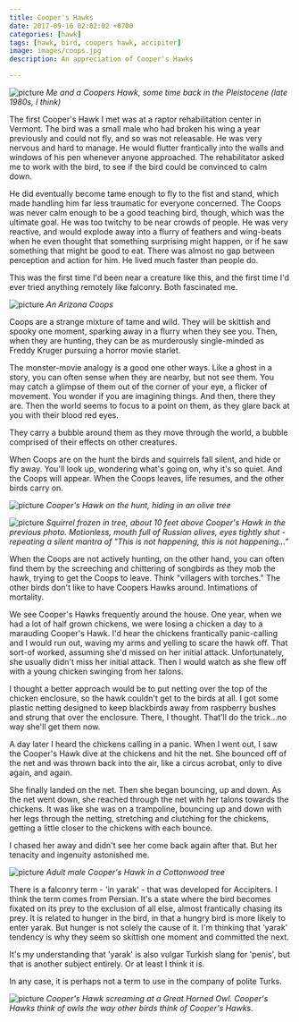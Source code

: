 ```yaml
---
title: Cooper's Hawks
date: 2017-09-16 02:02:02 +0700
categories: [hawk]
tags: [hawk, bird, coopers hawk, accipiter]
image: images/coops.jpg
description: An appreciation of Cooper's Hawks

---
```


![picture](https://tightloop.com/blog/wp-content/uploads/2017/09/coops-1024x690.jpg?v=1633377144)
*Me and a Coopers Hawk, some time back in the Pleistocene (late 1980s, I think)*

The first Cooper's Hawk I met was at a raptor rehabilitation center in Vermont. The bird was a small male who had broken his wing a year  previously and could not fly, and so was not releasable. He was very nervous and hard to manage. He would flutter frantically into the walls and windows of his pen whenever anyone approached. The rehabilitator asked me to work with the bird, to see if the bird could be convinced to calm down.

<!--more-->

He did eventually become tame enough to fly to the fist and stand, which made handling him far less traumatic for everyone concerned. The Coops was never calm enough to be a good teaching bird, though, which was the ultimate goal. He was too twitchy to be near crowds of people. He was very reactive, and would explode away into a flurry of feathers and wing-beats when he even thought that something surprising might happen, or if he saw something that might be good to eat. There was almost no gap between perception and action for him. He lived much faster than people do.

This was the first time I'd been near a creature like this, and the first time I'd ever tried anything remotely like falconry. Both fascinated me.

![picture](https://tightloop.com/blog/wp-content/uploads/2017/09/odcgilgnjmbkgkje.jpg?v=1633377144)
*An Arizona Coops*

Coops are a strange mixture of tame and wild. They will be skittish and spooky one moment, sparking away in a flurry when they see you. Then, when they are hunting, they can be as murderously single-minded as Freddy Kruger pursuing a horror movie starlet.

The monster-movie analogy is a good one other ways. Like a ghost in a story, you can often sense when they are nearby, but not see them. You may catch a glimpse of them out of the corner of your eye, a flicker of movement. You wonder if you are imagining things. And then, there they are. Then the world seems to focus to a point on them, as they glare back at you with their blood red eyes.

They carry a bubble around them as they move through the world, a bubble comprised of their effects on other creatures.

When Coops are on the hunt the birds and squirrels fall silent, and hide or fly away. You'll look up, wondering what's going on, why it's so quiet. And the Coops will appear. When the Coops leaves, life resumes, and the other birds carry on.

![picture](https://tightloop.com/blog/wp-content/uploads/2017/09/BA27B193-D85E-4CD5-8116-0F9D0457408E.jpg?v=1633377141)
*Cooper's Hawk on the hunt, hiding in an olive tree*

![picture](https://tightloop.com/blog/wp-content/uploads/2017/09/IMG_7321.jpg?v=1633377141)
*Squirrel frozen in tree, about 10 feet above Cooper's Hawk in the previous photo. Motionless, mouth full of Russian olives, eyes tightly shut - repeating a silent mantra of "This is not happening, this is not happening..."*

When the Coops are not actively hunting, on the other hand, you can often find them by the screeching and chittering of songbirds as they mob the hawk, trying to get the Coops to leave. Think "villagers with torches." The other birds don't like to have Coopers Hawks around. Intimations of mortality.

We see Cooper's Hawks frequently around the house. One year, when we had a lot of half grown chickens, we were losing a chicken a day to a marauding Cooper's Hawk. I'd hear the chickens frantically panic-calling and I would run out, waving my arms and yelling to scare the hawk off. That sort-of worked, assuming she'd missed on her initial attack. Unfortunately, she usually didn't miss her initial attack. Then I would watch as she flew off with a young chicken swinging from her talons.

I thought a better approach would be to put netting over the top of the chicken enclosure, so the hawk couldn't get to the birds at all. I got some plastic netting designed to keep blackbirds away from raspberry bushes and strung that over the enclosure. There, I thought. That'll do the trick...no way she'll get them now.

A day later I heard the chickens calling in a panic. When I went out, I saw the Cooper's Hawk dive at the chickens and hit the net. She bounced off of the net and was thrown back into the air, like a circus acrobat, only to dive again, and again.

She finally landed on the net. Then she began bouncing, up and down. As the net went down, she reached through the net with her talons towards the chickens. It was like she was on a trampoline, bouncing up and down with her legs through the netting, stretching and clutching for the chickens, getting a little closer to the chickens with each bounce.

I chased her away and didn't see her come back again after that. But her tenacity and ingenuity astonished me.

![picture](https://tightloop.com/blog/wp-content/uploads/2017/09/IMG_1500-651x1024.jpg?v=1633377138)
*Adult male Cooper's Hawk in a Cottonwood tree*

There is a falconry term - 'in yarak' - that was developed for Accipiters. I think the term comes from Persian. It's a state where the bird becomes fixated on its prey to the exclusion of all else, almost frantically chasing its prey. It is related to hunger in the bird, in that a hungry bird is more likely to enter yarak. But hunger is not solely the cause of it. I'm thinking that 'yarak' tendency is why they seem so skittish one moment and committed the next.

It's my understanding that 'yarak' is also vulgar Turkish slang for 'penis', but that is another subject entirely. Or at least I think it is.

In any case, it is perhaps not a term to use in the company of polite Turks.

![picture](https://tightloop.com/blog/wp-content/uploads/2017/09/IMG_1737-Medium.jpg?v=1633377146)
*Cooper's Hawk screaming at a Great Horned Owl. Cooper's Hawks think of owls the way other birds think of Cooper's Hawks.*

